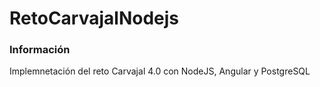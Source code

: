 # RetoCarvajalNodejs
### Información 
Implemnetación del reto Carvajal 4.0 con NodeJS, Angular y PostgreSQL
